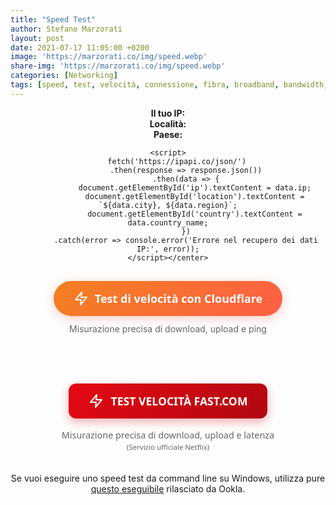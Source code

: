```yaml
---
title: "Speed Test"
author: Stefano Marzorati
layout: post
date: 2021-07-17 11:05:00 +0200
image: 'https://marzorati.co/img/speed.webp'
share-img: 'https://marzorati.co/img/speed.webp'
categories: [Networking]
tags: [speed, test, velocità, connessione, fibra, broadband, bandwidth, speedtest, speed test, bandwidth speed test, internet speed test, broadband speed test, internet, network, broadband, latency, ping, throughput, download, upload, connection, dsl, adsl, cable, t1, isp, voip, ip, p address, tcp, mioip, whatismyip]
---
```

<center> <div id="ip-widget">
        <strong>Il tuo IP:</strong> <span id="ip"></span><br>
        <strong>Località:</strong> <span id="location"></span><br>
        <strong>Paese:</strong> <span id="country"></span>
    </div>
    
    <script>
        fetch('https://ipapi.co/json/')
            .then(response => response.json())
            .then(data => {
                document.getElementById('ip').textContent = data.ip;
                document.getElementById('location').textContent = `${data.city}, ${data.region}`;
                document.getElementById('country').textContent = data.country_name;
            })
            .catch(error => console.error('Errore nel recupero dei dati IP:', error));
    </script></center>


<!--cloudflare code start-->
<div style="text-align: center; margin: 30px 0;">
  <a 
    href="https://speed.cloudflare.com" 
    target="_blank"
    style="
      display: inline-flex;
      align-items: center;
      justify-content: center;
      background: linear-gradient(135deg, #F38020 0%, #FC5F45 100%);
      color: white;
      font-family: 'Segoe UI', Roboto, sans-serif;
      font-size: 18px;
      font-weight: 600;
      text-decoration: none;
      padding: 16px 32px;
      border-radius: 50px;
      box-shadow: 0 4px 15px rgba(252, 95, 69, 0.3);
      transition: all 0.3s ease;
      border: none;
      cursor: pointer;
      position: relative;
      overflow: hidden;
    "
    onmouseover="this.style.transform='translateY(-3px)'; this.style.boxShadow='0 7px 20px rgba(252, 95, 69, 0.4)'"
    onmouseout="this.style.transform='translateY(0)'; this.style.boxShadow='0 4px 15px rgba(252, 95, 69, 0.3)'"
  >
    <svg 
      xmlns="http://www.w3.org/2000/svg" 
      width="24" 
      height="24" 
      viewBox="0 0 24 24" 
      fill="none" 
      stroke="currentColor" 
      stroke-width="2" 
      stroke-linecap="round" 
      stroke-linejoin="round"
      style="margin-right: 10px;"
    >
      <path d="M13 2L3 14h9l-1 8 10-12h-9l1-8z"></path>
    </svg>
    Test di velocità con Cloudflare
  </a>
  <p style="margin-top: 12px; color: #666; font-size: 14px;">
    Misurazione precisa di download, upload e ping
  </p>
</div>
<!-- cloudflare code end -->

<br>
<!--fast code start-->

<div style="text-align: center; margin: 2rem auto; max-width: 500px; font-family: 'Segoe UI', Roboto, sans-serif;">
  <!-- Pulsante principale -->
  <a 
    href="https://fast.com/it/" 
    target="_blank"
    style="
      display: inline-flex;
      align-items: center;
      justify-content: center;
      background: linear-gradient(135deg, #e50914 0%, #b00710 100%);
      color: white;
      font-size: 1.1rem;
      font-weight: 600;
      text-decoration: none;
      padding: 1rem 2rem;
      border-radius: 12px;
      box-shadow: 0 6px 15px rgba(229, 9, 20, 0.3);
      transition: all 0.3s ease;
      border: none;
      cursor: pointer;
      position: relative;
      overflow: hidden;
    "
    onmouseover="this.style.transform='translateY(-3px)'; this.style.boxShadow='0 10px 20px rgba(229, 9, 20, 0.4)'"
    onmouseout="this.style.transform='translateY(0)'; this.style.boxShadow='0 6px 15px rgba(229, 9, 20, 0.3)'"
    onmousedown="this.style.transform='translateY(1px)'"
    onmouseup="this.style.transform='translateY(-3px)'"
  >
    <!-- Icona personalizzata (fulmine) -->
    <svg 
      xmlns="http://www.w3.org/2000/svg" 
      width="24" 
      height="24" 
      viewBox="0 0 24 24" 
      fill="none" 
      stroke="currentColor" 
      stroke-width="2" 
      stroke-linecap="round" 
      stroke-linejoin="round"
      style="margin-right: 12px;"
    >
      <polygon points="13 2 3 14 12 14 11 22 21 10 12 10 13 2"></polygon>
    </svg>
    TEST VELOCITÀ FAST.COM
  </a>

  <!-- Testo sottostante -->
  <p style="margin-top: 1rem; color: #666; font-size: 0.9rem; line-height: 1.5;">
    Misurazione precisa di download, upload e latenza<br> 
    <span style="font-size: 0.8em;">(Servizio ufficiale Netflix)</span>
  </p>

  <!-- Effetto hover dinamico (opzionale) -->
  <style>
    @keyframes pulse {
      0% { transform: scale(1); }
      50% { transform: scale(1.05); }
      100% { transform: scale(1); }
    }
    a:hover svg {
      animation: pulse 0.5s ease infinite;
    }
  </style>
</div>

<!--fast code start-->

Se vuoi eseguire uno speed test da command line su Windows, utilizza pure <a href="https://marzorati.co/download/speedtest.exe" target="_blank">questo eseguibile</a> rilasciato da Ookla.